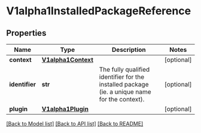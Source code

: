 # V1alpha1InstalledPackageReference

## Properties
Name | Type | Description | Notes
------------ | ------------- | ------------- | -------------
**context** | [**V1alpha1Context**](V1alpha1Context.md) |  | [optional] 
**identifier** | **str** | The fully qualified identifier for the installed package (ie. a unique name for the context). | [optional] 
**plugin** | [**V1alpha1Plugin**](V1alpha1Plugin.md) |  | [optional] 

[[Back to Model list]](../README.md#documentation-for-models) [[Back to API list]](../README.md#documentation-for-api-endpoints) [[Back to README]](../README.md)

